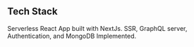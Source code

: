 ## Tech Stack

Serverless React App built with NextJs. SSR, GraphQL server, Authentication, and MongoDB Implemented.
